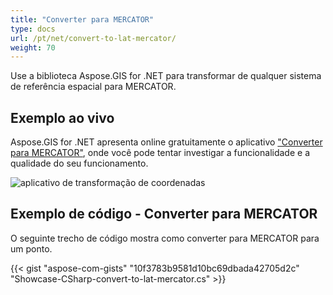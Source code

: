 ```yaml
---
title: "Converter para MERCATOR"
type: docs
url: /pt/net/convert-to-lat-mercator/
weight: 70
---
```


Use a biblioteca Aspose.GIS for .NET para transformar de qualquer sistema de referência espacial para MERCATOR.

## **Exemplo ao vivo**

Aspose.GIS for .NET apresenta online gratuitamente o aplicativo ["Converter para MERCATOR"](https://products.aspose.app/gis/transformation/convert-to-lat-mercator), onde você pode tentar investigar a funcionalidade e a qualidade do seu funcionamento.

![aplicativo de transformação de coordenadas](transform-coordinates.png)

## **Exemplo de código - Converter para MERCATOR**

O seguinte trecho de código mostra como converter para MERCATOR para um ponto.

{{< gist "aspose-com-gists" "10f3783b9581d10bc69dbada42705d2c" "Showcase-CSharp-convert-to-lat-mercator.cs" >}}
